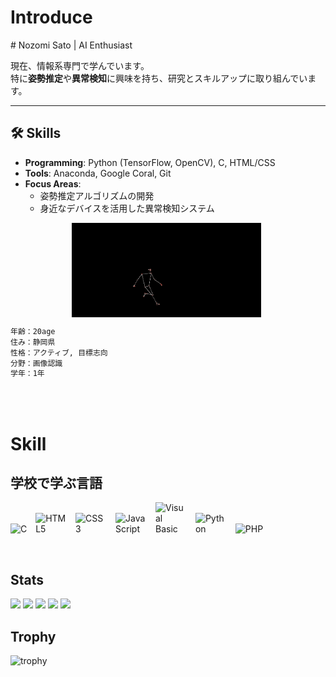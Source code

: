 <h1>Introduce</h1>
# Nozomi Sato | AI Enthusiast

 
現在、情報系専門で学んでいます。  
特に**姿勢推定**や**異常検知**に興味を持ち、研究とスキルアップに取り組んでいます。

---

## 🛠 Skills
- **Programming**: Python (TensorFlow, OpenCV), C, HTML/CSS  
- **Tools**: Anaconda, Google Coral, Git  
- **Focus Areas**:  
  - 姿勢推定アルゴリズムの開発  
  - 身近なデバイスを活用した異常検知システム


<!-- 画像を横並びにし、余白を加える -->
<div style="display: flex; justify-content: space-around;">
    <img src="soccer.sukeruton.gif" alt="Soccer Skeleton" style="max-width: 60%; height: auto; margin-right: 5px;">

</div>





  






```bash
年齢：20age
住み：静岡県
性格：アクティブ, 目標志向
分野：画像認識
学年：1年
```


<br>




<br>
<h1>Skill</h1>
<h2>学校で学ぶ言語</h2>
<p align="left">
  <img src="https://simpleskill.icons.workers.dev/svg?i=c" alt="C" style="max-width:50px;height:auto;margin-right:10px;">
  <img src="https://simpleskill.icons.workers.dev/svg?i=html5" alt="HTML5" style="max-width:50px;height:auto;margin-right:10px;">
  <img src="https://simpleskill.icons.workers.dev/svg?i=css3" alt="CSS3" style="max-width:50px;height:auto;margin-right:10px;">
  <img src="https://simpleskill.icons.workers.dev/svg?i=javascript" alt="JavaScript" style="max-width:50px;height:auto;margin-right:10px;">
  <img src="https://simpleskill.icons.workers.dev/svg?i=visualbasic" alt="Visual Basic" style="max-width:50px;height:auto;margin-right:10px;">
  <img src="https://simpleskill.icons.workers.dev/svg?i=python" alt="Python" style="max-width:50px;height:auto;margin-right:10px;">
  <img src="https://simpleskill.icons.workers.dev/svg?i=php" alt="PHP" style="max-width:50px;height:auto;">
</p>
<br>



## Stats
![](http://github-profile-summary-cards.vercel.app/api/cards/profile-details?username=noz-matic0&theme=gruvbox)
![](http://github-profile-summary-cards.vercel.app/api/cards/repos-per-language?username=noz-matic0&theme=gruvbox)
![](http://github-profile-summary-cards.vercel.app/api/cards/most-commit-language?username=noz-matic0&theme=gruvbox)
![](http://github-profile-summary-cards.vercel.app/api/cards/stats?username=noz-matic0&theme=gruvbox)
![](http://github-profile-summary-cards.vercel.app/api/cards/productive-time?username=noz-matic0&theme=gruvbox&utcOffset=9)

## Trophy
![trophy](https://github-profile-trophy.vercel.app/?username=noz-matic0&theme=gruvbox)
